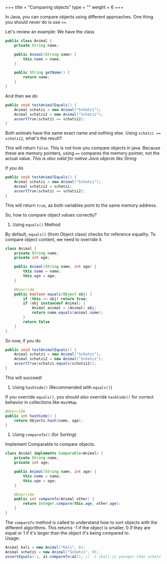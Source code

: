 +++
title = "Comparing objects"
type = ""
weight = 6
+++

In Java, you can compare objects using different approaches.
One thing you should *never* do is use `==`.

Let's review an example:
We have the class
```java
public class Animal {
    private String name;

    public Animal(String name) {
        this.name = name;
    }

    public String getName() {
        return name;
    }
}
```
And then we do
```java
public void testAnimalEquals() {
    Animal schatzi = new Animal("Schatzi");
    Animal schatzi2 = new Animal("Schatzi");
    assertTrue(schatzi == schatzi2);
}
```
Both animals have the same exact name and nothing else.
Using `schatzi == schatzi2`, what's the result?

This will return `false`. This is not how you compare objects in java. Because these are memory pointers, using `==` compares the memory pointer, not the actual value. 
*This is also valid for native Java objects like String*

If you do
```java
public void testAnimalEquals() {
    Animal schatzi = new Animal("Schatzi");
    Animal schatzi2 = schatzi;
    assertTrue(schatzi == schatzi2);
}
```
This will return `true`, as both variables point to the same memory address.

So, how to compare object values correctly?

1. Using `equals()` Method

By default, `equals()` (from Object class) checks for reference equality. To compare object content, we need to override it.

```java
class Animal {
    private String name;
    private int age;

    public Animal(String name, int age) {
        this.name = name;
        this.age = age;
    }

    @Override
    public boolean equals(Object obj) {
        if (this == obj) return true;
        if (obj instanceof Animal) {
            Animal animal = (Animal) obj;
            return name.equals(animal.name);
        }
        return false
    }
}
```

So now, if you do
```java
public void testAnimalEquals() {
    Animal schatzi = new Animal("Schatzi");
    Animal schatzi2 = new Animal("Schatzi");
    assertTrue(schatzi.equals(schatzi2));
}
```

This will succeed!


1. Using `hashCode()` (Recommended with `equals()`)

If you override `equals()`, you should also override `hashCode()` for correct behavior in collections like `HashMap`.

```java
@Override
public int hashCode() {
    return Objects.hash(name, age);
}
```

1. Using `compareTo()` (for Sorting)

Implement Comparable<T> to compare objects.

```java
class Animal implements Comparable<Animal> {
    private String name;
    private int age;

    public Animal(String name, int age) {
        this.name = name;
        this.age = age;
    }

    @Override
    public int compareTo(Animal other) {
        return Integer.compare(this.age, other.age);
    }
}
```
The `compareTo` method is called to understand how to sort objects with the different algorithms.
This returns -1 if the object is smaller, 0 if they are equal or 1 if it's larger than the object it's being compared to.  
Usage:
```java
Animal kali = new Animal("Kali", 8);
Animal schatzi = new Animal("Schatzi", 9);
assertEquals(-1, a1.compareTo(a2)); // -1 (kali is younger than schatzi)
```
